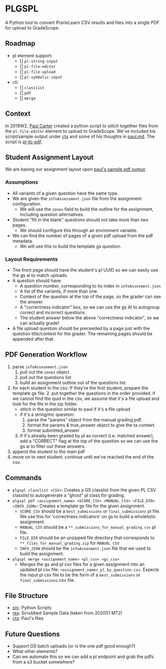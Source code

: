 # PLGSPL

A Python tool to convert PrarieLearn CSV results and files into a single PDF for upload to GradeScope.

## Roadmap

- pl element support:
  - [] `pl-string-input`
  - [] `pl-file-editor`
  - [] `pl-file-upload`
  - [] `pl-symbolic-input`
- cli:
  - [] `classlist`
  - [] `pdf`
  - [] `merge`

## Context

In 2019W2, [Paul Carter](https://www.cs.ubc.ca/people/paul-carter) created a python script to stitch together files from the `pl-file-editor` element to upload to GradeScope. We've included his script/sample output under [ctx](ctx) and some of his thoughts in [paul.md](ctx/paul.md). The script is [pl-to-pdf](ctx/pl-to-pdf.py).

## Student Assignment Layout

We are basing our assignment layout upon [paul's sample pdf output](ctx/h5j7k.pdf).

### Assumptions

- All variants of a given question have the same type.
- We are given the `infoAssessment.json` file from the assignment configuration.
  - We will use the `zones` field to build the outline for the assignment, including question alternatives.
- Student "fill in the blank" questions should not take more than two pages.
  - We should configure this through an enviroment variable.
- We can find the number of pages of a given pdf upload from the pdf metadata.
  - We will use this to build the template gs question.

### Layout Requirements

- The front page should have the student's pl UUID so we can easily use the gs ai to match uploads.
- A question should have:
  - A question number, corresponding to its index in `infoAssesment.json`
  - A list of the variants, if more than one.
  - Context of the question at the top of the page, so the grader can see the answer.
  - A "correctness indicator" box, so we can use the gs AI to autogroup correct and incorrect questions.
  - The student answer below the above "correctness indicator", so we can actually grade!
- A file upload question should be preceeded by a page just with the question title/context for the grader. The remaining pages should be appended after that.

## PDF Generation Workflow

1. parse `infoAssesement.json`
   1. pull out the `zones` object
   2. pull out the questions list
   3. build an assignment outline out of the questions list.
2. for each student in the csv:
   If they're the first student, prepare the template gs file.
   2. put together the questions in the order provided. if we cannot find the quid in the csv, we assume that it's a file upload and look for the file in the zip folder.
      - stitch in the question similar to paul if it's a file upload
      - if it's a string/mc question:
        1. parse the "params" object from the manual grading pdf.
        2. format the params & true_answer object to give the ta context.
        3. format submitted_answer
   3. if it's already been graded by pl as correct (i.e. matched answer), add a "CORRECT" flag at the top of the question so we can use the gs ai to filter out these answers.
3. append the student to the main pdf
4. move on to next student. continue until we've reached the end of the csv.

## Commands

- `plgspl classlist <CSV>`: Creates a GS classlist from the given PL CSV classlist to autogenerate a "ghost" pl class for grading.
- `plgspl pdf <assignment_name> <SCORE_CSV> <MANUAL_CSV> <FILE_DIR> <INFO_JSON>`: Creates a template gs file for the given assignment.
  - `SCORE_CSV` should be a `best_submissions` or `final_submissions` pl file. We use this for 'correctness indicators' on gs to build a wholelistic assignment.
  - `MANUAL_CSV` should be a `**_submissions_for_manual_grading.csv` pl file.
  - `FILE_DIR` should be an unzipped file directory that corresponds to `**_files_for_manual_grading.zip` for `MANUAL_CSV`
  - `INFO_JSON` should be the `infoAssesment.json` file that we used to build the assignment.
- `plgspl merge <assignment_name> <pl_csv> <gs_csv>`
  - Merges the gs and pl csv files for a given assignment into an updated pl csv file: `<assignment_name>_pl_by_question.csv`. Expects the input pl csv file to be the form of a `best_submissions` or `final_submissions` csv file.

## File Structure

- [src](src): Python Scripts
- [res](res): Scrubbed Sample Data (taken from 2020S1 MT2)
- [ctx](ctx): Paul's files

## Future Questions

- Support GS batch uploads (or is the one pdf good enough?)
- What other elements?
- Can we automate this so we can add a pl endpoint and grab the pdfs from a s3 bucket somewhere?
